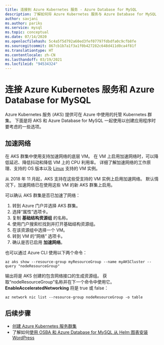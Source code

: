 ```yaml
---
title: 连接到 Azure Kubernetes 服务 - Azure Database for MySQL
description: 了解如何将 Azure Kubernetes 服务与 Azure Database for MySQL 连接
author: savjani
ms.author: pariks
ms.service: mysql
ms.topic: conceptual
ms.date: 07/14/2020
ms.openlocfilehash: 5c4a5f5d792a60ed3fef07797fdbdfa0c9cfb8fe
ms.sourcegitcommit: 867cb1b7a1f3a1f0b427282c648d411d0ca4f81f
ms.translationtype: HT
ms.contentlocale: zh-CN
ms.lasthandoff: 03/19/2021
ms.locfileid: "94534324"
---
```

# <a name="connecting-azure-kubernetes-service-and-azure-database-for-mysql"></a>连接 Azure Kubernetes 服务和 Azure Database for MySQL

Azure Kubernetes 服务 (AKS) 提供可在 Azure 中使用的托管 Kubernetes 群集。 下面是将 AKS 和 Azure Database for MySQL 一起使用以创建应用程序时要考虑的一些选项。


## <a name="accelerated-networking"></a>加速网络
在 AKS 群集中使用支持加速网络的底层 VM。 在 VM 上启用加速网络时，可以降低延迟、降低抖动和降低 VM 上的 CPU 利用率。 详细了解加速网络的工作原理、支持的 OS 版本以及 [Linux](../virtual-network/create-vm-accelerated-networking-cli.md) 支持的 VM 实例。

从 2018 年 11 月起，AKS 支持在这些受支持的 VM 实例上启用加速网络。 默认情况下，加速网络已在使用这些 VM 的新 AKS 群集上启用。

可以确认 AKS 群集是否已加速了网络：
1. 转到 Azure 门户并选择 AKS 群集。
2. 选择“属性”选项卡。
3. 复制 **基础结构资源组** 的名称。
4. 使用门户搜索栏找到并打开基础结构资源组。
5. 在该资源组中选择一个 VM。
6. 转到 VM 的“网络”  选项卡。
7. 确认是否已启用 **加速网络**。

也可以通过 Azure CLI 使用以下两个命令：
```azurecli
az aks show --resource-group myResourceGroup --name myAKSCluster --query "nodeResourceGroup"
```
输出将是 AKS 创建的包含网络接口的生成资源组。 获取“nodeResourceGroup”名称并在下一个命令中使用它。 **EnableAcceleratedNetworking** 将是 true 或 false：
```azurecli
az network nic list --resource-group nodeResourceGroup -o table
```


## <a name="next-steps"></a>后续步骤
- [创建 Azure Kubernetes 服务群集](../aks/kubernetes-walkthrough.md)
- 了解如何[使用 OSBA 和 Azure Database for MySQL 从 Helm 图表安装 WordPress](../aks/index.yml)